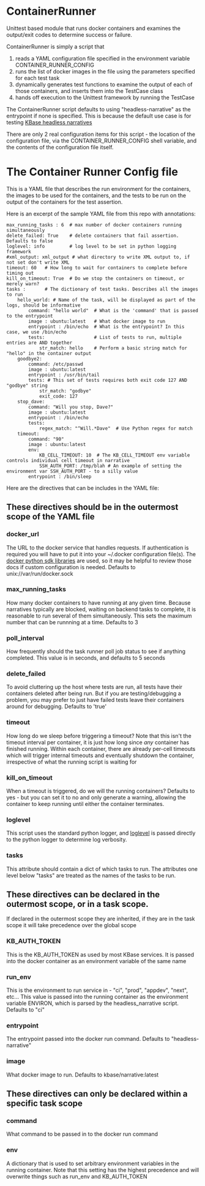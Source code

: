 # ContainerRunner

Unittest based module that runs docker containers and examines the output/exit codes to determine success or failure.

ContainerRunner is simply a script that

1. reads a YAML configuration file specified in the environment variable CONTAINER_RUNNER_CONFIG
1. runs the list of docker images in the file using the parameters specified for each test task
1. dynamically generates test functions to examine the output of each of those containers, and inserts them into the TestCase class
1. hands off execution to the Unittest framework by running the TestCase 

The ContainerRunner script defaults to using "headless-narrative" as the entrypoint if none is specified. This is because the
default use case is for testing [KBase headless narratives](https://github.com/kbase/narrative/blob/develop/docs/HeadlessTesting.md)

There are only 2 real configuration items for this script - the location of the configuration file, via
the CONTAINER_RUNNER_CONFIG shell variable, and the contents of the configuration file itself.

# The Container Runner Config file

This is a YAML file that describes the run environment for the containers, the images to be used
for the containers, and the tests to be run on the output of the containers for the test assertion.

Here is an excerpt of the sample YAML file from this repo with annotations:
~~~
max_running_tasks : 6  # max number of docker containers running simultaneously 
delete_failed: True    # delete containers that fail assertion. Defaults to false
loglevel: info         # log level to be set in python logging framework
#xml_output: xml_output # what directory to write XML output to, if not set don't write XML
timeout: 60   # How long to wait for containers to complete before timing out
kill_on_timeout: True  # Do we stop the containers on timeout, or merely warn?
tasks :       # The dictionary of test tasks. Describes all the images to run
    hello_world: # Name of the task, will be displayed as part of the logs, should be informative
        command: "hello world"  # What is the 'command' that is passed to the entrypoint
        image : ubuntu:latest   # What docker image to run
        entrypoint : /bin/echo  # What is the entrypoint? In this case, we use /bin/echo
        tests:                  # List of tests to run, multiple entries are AND together
            str_match: hello    # Perform a basic string match for "hello" in the container output
    goodbye2:
        command: /etc/passwd
        image : ubuntu:latest
        entrypoint : /usr/bin/tail
        tests: # This set of tests requires both exit code 127 AND "godbye" string
            str_match: "godbye"
            exit_code: 127
    stop_dave:
        command: "Will you stop, Dave?"
        image : ubuntu:latest
        entrypoint : /bin/echo
        tests:
            regex_match: "^Will.*Dave"  # Use Python regex for match
    timeout:
        command: "90"
        image : ubuntu:latest
        env:
            KB_CELL_TIMEOUT: 10  # The KB_CELL_TIMEOUT env variable controls individual cell timeout in narrative
            SSH_AUTH_PORT: /tmp/blah # An example of setting the environment var SSH_AUTH_PORT - to a silly value
        entrypoint : /bin/sleep
~~~

Here are the directives that can be includes in the YAML file:

## These directives should be in the outermost scope of the YAML file

### docker_url

The URL to the docker service that handles requests. If authentication is required you
will have to put it into your ~/.docker configuration file(s). The
[docker python sdk libraries](https://github.com/docker/docker-py/tree/1.10.6-release) are used,
so it may be helpful to review those docs if custom configuration is needed. Defaults to
unix://var/run/docker.sock

### max_running_tasks

How many docker containers to have running at any given time. Because narratives
typically are blocked, waiting on backend tasks to complete, it is reasonable to run several of them
simultaneously. This sets the maximum number that can be runnning at a time. Defaults to 3

### poll_interval

How frequently should the task runner poll job status to see if anything completed. This value
is in seconds, and defaults to 5 seconds

### delete_failed

To avoid cluttering up the host where tests are run, all tests have their containers
deleted after being run. But if you are testing/debugging a problem, you may prefer to just have
failed tests leave their containers around for debugging. Defaults to 'true'

### timeout

How long do we sleep before triggering a timeout? Note that this isn't the timeout interval per
container, it is just how long since *any* container has finished running. Within each container, there
are already per-cell timeouts which will trigger internal timeouts and eventually shutdown the container,
irrespective of what the running script is waiting for

### kill_on_timeout

When a timeout is triggered, do we will the running containers? Defaults to yes - but you can set it to
no and only generate a warning, allowing the container to keep running until either the container
terminates.

### loglevel

This script uses the standard python logger, and [loglevel](https://docs.python.org/2/library/logging.html#levels)
is passed directly to the python logger to determine log verbosity.

### tasks

This attribute should contain a dict of which tasks to run. The attributes one level below "tasks" are
treated as the names of the tasks to be run.

## These directives can be declared in the outermost scope, or in a task scope.

If declared in the outermost scope they are inherited, if they are in the task scope it will take
precedence over the global scope

### KB_AUTH_TOKEN

This is the KB_AUTH_TOKEN as used by most KBase services. It is passed into the docker container
as an environment variable of the same name

### run_env

This is the environment to run service in - "ci", "prod", "appdev", "next", etc... This value is
passed into the running container as the environment variable ENVIRON, which is parsed by the
headless_narrative script. Defaults to "ci"

### entrypoint

The entrypoint passed into the docker run command. Defaults to "headless-narrative"

### image

What docker image to run. Defaults to kbase/narrative:latest

## These directives can only be declared within a specific task scope

### command

What command to be passed in to the docker run command

### env

A dictionary that is used to set arbitrary environment variables in the running container. Note that this
setting has the highest precedence and will overwrite things such as run_env and KB_AUTH_TOKEN